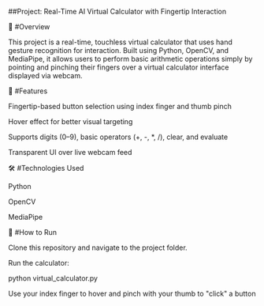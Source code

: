 ##Project: Real-Time AI Virtual Calculator with Fingertip Interaction

📌 #Overview

This project is a real-time, touchless virtual calculator that uses hand gesture recognition for interaction. Built using Python, OpenCV, and MediaPipe, it allows users to perform basic arithmetic operations simply by pointing and pinching their fingers over a virtual calculator interface displayed via webcam.

🎯 #Features

Fingertip-based button selection using index finger and thumb pinch

Hover effect for better visual targeting

Supports digits (0–9), basic operators (+, -, *, /), clear, and evaluate

Transparent UI over live webcam feed

🛠️ #Technologies Used

Python

OpenCV

MediaPipe

🚀 #How to Run

Clone this repository and navigate to the project folder.

Run the calculator:

python virtual_calculator.py

Use your index finger to hover and pinch with your thumb to "click" a button
